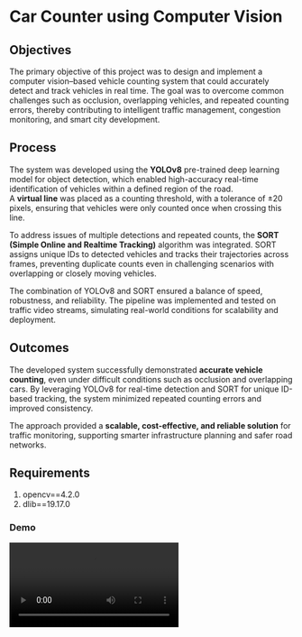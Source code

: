 # Car Counter using Computer Vision

## Objectives
The primary objective of this project was to design and implement a computer vision–based vehicle counting system that could accurately detect and track vehicles in real time. The goal was to overcome common challenges such as occlusion, overlapping vehicles, and repeated counting errors, thereby contributing to intelligent traffic management, congestion monitoring, and smart city development.

## Process
The system was developed using the **YOLOv8** pre-trained deep learning model for object detection, which enabled high-accuracy real-time identification of vehicles within a defined region of the road.  
A **virtual line** was placed as a counting threshold, with a tolerance of ±20 pixels, ensuring that vehicles were only counted once when crossing this line.

To address issues of multiple detections and repeated counts, the **SORT (Simple Online and Realtime Tracking)** algorithm was integrated. SORT assigns unique IDs to detected vehicles and tracks their trajectories across frames, preventing duplicate counts even in challenging scenarios with overlapping or closely moving vehicles.

The combination of YOLOv8 and SORT ensured a balance of speed, robustness, and reliability. The pipeline was implemented and tested on traffic video streams, simulating real-world conditions for scalability and deployment.

## Outcomes
The developed system successfully demonstrated **accurate vehicle counting**, even under difficult conditions such as occlusion and overlapping cars. By leveraging YOLOv8 for real-time detection and SORT for unique ID-based tracking, the system minimized repeated counting errors and improved consistency.  

The approach provided a **scalable, cost-effective, and reliable solution** for traffic monitoring, supporting smarter infrastructure planning and safer road networks.

## Requirements
1. opencv==4.2.0
2. dlib==19.17.0

### Demo
![Alt Text](Counter_REC.mp4)
